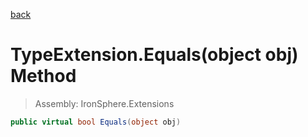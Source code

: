 ﻿

[back](/IronSphere.Extensions/types/TypeExtension)

# TypeExtension.Equals(object obj) Method

> Assembly: IronSphere.Extensions

```csharp
public virtual bool Equals(object obj)
```



 